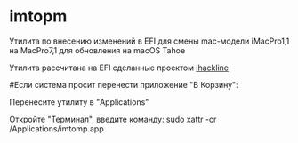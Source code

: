 # imtopm
Утилита по внесению изменений в EFI для смены mac-модели iMacPro1,1 на MacPro7,1 для обновления на macOS Tahoe

Утилита рассчитана на EFI сделанные проектом [ihackline](http://ihackline.com/)

#Если система просит перенести приложение "В Корзину":

Перенесите утилиту в "Applications"

Откройте "Терминал", введите команду: sudo xattr -cr /Applications/imtomp.app
